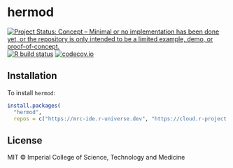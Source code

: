 # hermod

<!-- badges: start -->
[![Project Status: Concept – Minimal or no implementation has been done yet, or the repository is only intended to be a limited example, demo, or proof-of-concept.](https://www.repostatus.org/badges/latest/concept.svg)](https://www.repostatus.org/#concept)
[![R build status](https://github.com/mrc-ide/hermod/workflows/R-CMD-check/badge.svg)](https://github.com/mrc-ide/hermod/actions)
[![codecov.io](https://codecov.io/github/mrc-ide/hermod/coverage.svg?branch=main)](https://codecov.io/github/mrc-ide/hermod?branch=main)
<!-- badges: end -->

## Installation

To install `hermod`:

```r
install.packages(
  "hermod",
  repos = c("https://mrc-ide.r-universe.dev", "https://cloud.r-project.org"))
```

## License

MIT © Imperial College of Science, Technology and Medicine
